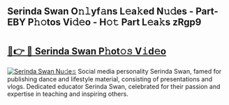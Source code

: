 ## Serinda Swan O𝚗𝚕yf𝚊ns L𝚎a𝚔ed N𝚞𝚍es - Part-EBY P𝚑𝚘tos Vi𝚍𝚎o - H𝚘𝚝 Part L𝚎a𝚔s zRgp9

# <h2><a href="http://kf5fok.oniu.top/?m=Serinda+Swan">🔗👉 🔴 Serinda Swan P𝚑ot𝚘𝚜 V𝚒d𝚎o</a></h2>

[![Serinda Swan Nu𝚍e𝚜](https://i.imgur.com/0qMVB7G.gif)](http://kf5fok.oniu.top/?m=Serinda+Swan)
Social media personality Serinda Swan, famed for publishing dance and lifestyle material, consisting of presentations and vlogs. Dedicated educator Serinda Swan, celebrated for their passion and expertise in teaching and inspiring others.  
